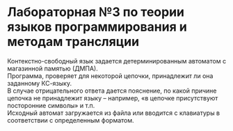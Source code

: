 # Лабораторная №3 по теории языков программирования и методам трансляции

Контекстно-свободный язык задается детерминированным автоматом с магазинной памятью (ДМПА).  
Программа, проверяет для некоторой цепочки, принадлежит ли она заданному КС-языку.  
В случае отрицательного ответа дается пояснение, по какой причине цепочка не принадлежит языку – например, «в цепочке присутствуют посторонние символы» и т.п.  
Исходный автомат загружается из файла или вводится с клавиатуры в соответствии с определенным форматом.
